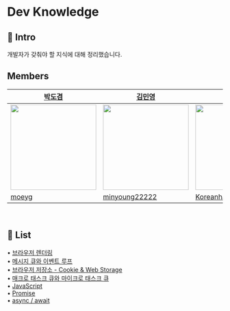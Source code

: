 # Dev Knowledge

## 🚀 Intro

개발자가 갖춰야 할 지식에 대해 정리했습니다. 

## Members

<div align='center'>

| [박도겸](https://github.com/moeyg) | [김민영](https://github.com/minyoung22222) | [허지현](https://github.com/Koreanhamster)|
| -------------------------------- | ----------------------------------------- | --------------------------------------- |
| <img src="https://avatars.githubusercontent.com/u/102715022?v=4" height="200" width="200"> | <img src="" height="200" width="200"> | <img src="" height="200" width="200"> |
| [moeyg](https://github.com/moeyg) | [minyoung22222](https://github.com/minyoung22222) | [Koreanhamster](https://github.com/Koreanhamster) |

</div>


<br>

## 📝 List

• [브라우저 렌더링](https://github.com/moeyg/Front-end-Knowledge/blob/e77ae141ac55319842993ba53d6cf171a0eba840/Note/Browser-Rendering.md)
<br>
• [메시지 큐와 이벤트 루프](https://github.com/moeyg/Front-end-Knowledge/blob/97a26c229c49d32119b0ebcd94d11e6b3974bcde/Note/Message-Queue-and-Event-loop.md)
<br>
• [브라우저 저장소 - Cookie & Web Storage](https://github.com/moeyg/Front-end-Knowledge/blob/962878a8c4693b92ef4e81c2d30a1151f8fd8763/Note/Browser-Storage.md)
<br>
• [매크로 태스크 큐와 마이크로 태스크 큐](https://github.com/moeyg/Front-end-Knowledge/blob/778f4427acea59bcb558df41479839bd19f1f300/Note/MacroTaskQueue-MicroStackQueue.md)
<br>
• [JavaScript](https://github.com/moeyg/Front-end-Knowledge/blob/99a2f8688d7fd0c9523c635d1a6415c903241bb6/Note/What-is-JavaScript.md)
<br>
• [Promise](https://github.com/moeyg/Front-end-Knowledge/blob/08f0fb82c089ef16b4f9b1f754b92bd9e0c06078/Note/Promise.md)
<br>
• [async / await](https://github.com/moeyg/Front-end-Knowledge/blob/49c0055726f0a73bc21ca426b5de745ee18aff31/Note/async-await.md)
